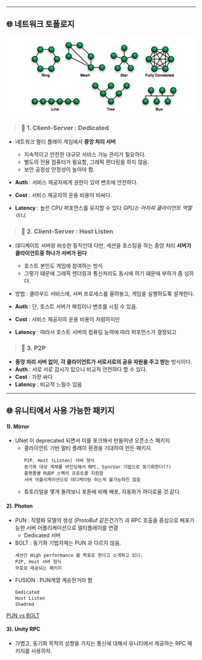 
---

## 🌐 네트워크 토폴로지

<div align=center>
  <img src="./image/2022-11-25-17-29-05.png">
</div>

> ### 📄 1. Client-Server : Dedicated 

* 네트워크 멀티 플레이 게임에서 **중앙 처리 서버**
  * 지속적이고 안전한 대규모 서비스 가능 관리가 필요하다.  
  * 별도의 전용 컴퓨터가 필요함, 그래픽 렌더링을 하지 않음. 
  * 보안 공정성 안정성이 높아야 함.

* **Auth** : 서비스 제공자에게 권한이 있어 변조에 안전하다.
* **Cost** : 서비스 제공자의 운용 비용이 비싸다.
* **Latency** : 높은 CPU 퍼포먼스를 유지할 수 있다 *GPU는 어차피 클라이언트 역할이니.*

> ### 📄 2. Client-Server : Host Listen


* 데디케이트 서버랑 비슷한 동작인데 다만, 세션을 호스팅을 하는 중앙 처리 **서버가 클라이언트중 하나가 서버가 된다**
  * 호스트 본인도 게임에 참여하는 방식
  * 그렇기 떄문에 그래픽 렌더링과 통신처리도 동시에 하기 떄문에 부하가 좀 심하다.
* 방법 : 클라우드 서비스에, 서버 프로세스를 올려놓고, 게임을 실행하도록 설계한다.

* **Auth** : 단, 호스트 서버가 해킹이나 변조를 시킬 수 있음.
* **Cost** : 서비스 제공자의 운용 비용이 저렴하지만
* **Latency** : 따라서 호스트 서버의 컴퓨팅 능력에 따라 퍼포먼스가 결정되고


> ### 📄 3. P2P

* **중앙 처리 서버 없이, 각 클라이언트가 서로서로의 공유 자원을 주고 받는** 방식이다.
* **Auth** : 서로 서로 감시가 있으니 비교적 안전하다 할 수 있다.
* **Cost** : 가장 싸다 
* **Latency** : 비교적 느릴수 있음


---

## 🌐 유니티에서 사용 가능한 패키지

#### 1). Mirror

* UNet 이 deprecated 되면서 이를 포크해서 만들어낸 오픈소스 패키지
  * 클라이언트 기반 멀티 플레이 환경을 기대하여 만든 패키지
    ```
    P2P, Host (Listen) 서버 형식
    동기화 대상 객체를 바인딩해서 RPC, SyncVar 기법으로 동기화한다(?)
    플랫폼별 RUDP 스펙의 프로토콜 지원함
    서버 어플리케이션으로 데디케이팅 하는게 불가능하진 않음
    ```
  * 튜토리얼을 몇개 돌려보니 포톤에 비해 배포, 자동화가 까다로울 것 같다.

#### 2). Photon 

* PUN : 직렬화 모델의 생성 (ProtoBuf 같은건가?) 과 RPC 호출을 중심으로 배포가능한 서버 어플리케이션으로 멀티플레이를 연결
  * Dedicated 서버
* BOLT : 동기화 기법자체는 PUN 과 다르지 않음. 
    ```
    세션간 High performance 를 목표로 한다고 소개하고 있다.
    P2P, Host 서버 형식
    무료로 제공되는 패키지
    ```
* FUSION : PUN계열 계승한거라 함
  ```
  Dedicated
  Host Listen
  Shadred
  ```

[PUN vs BOLT](https://doc.photonengine.com/ko-kr/pun/current/reference/pun-vs-bolt)

#### 3). Unity RPC

* 가볍고, 동기화 목적의 성향을 가지는 통신에 대해서 유니티에서 제공하는 RPC 패키지를 사용하자.

